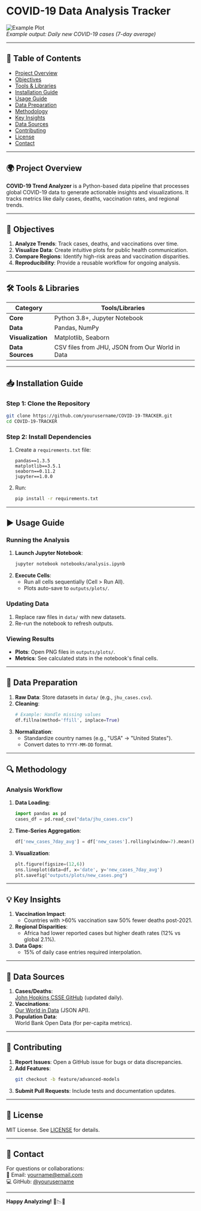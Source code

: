 # COVID-19 Data Analysis Tracker

![Example Plot](outputs/plots/new_cases.png)  
*Example output: Daily new COVID-19 cases (7-day average)*

---

## 📌 Table of Contents
- [Project Overview](#-project-overview)
- [Objectives](#-objectives)
- [Tools & Libraries](#-tools--libraries)
- [Installation Guide](#-installation-guide)
- [Usage Guide](#-usage-guide)
- [Data Preparation](#-data-preparation)
- [Methodology](#-methodology)
- [Key Insights](#-key-insights)
- [Data Sources](#-data-sources)
- [Contributing](#-contributing)
- [License](#-license)
- [Contact](#-contact)

---

## 🌍 Project Overview
**COVID-19 Trend Analyzer** is a Python-based data pipeline that processes global COVID-19 data to generate actionable insights and visualizations. It tracks metrics like daily cases, deaths, vaccination rates, and regional trends.

---

## 🎯 Objectives
1. **Analyze Trends**: Track cases, deaths, and vaccinations over time.
2. **Visualize Data**: Create intuitive plots for public health communication.
3. **Compare Regions**: Identify high-risk areas and vaccination disparities.
4. **Reproducibility**: Provide a reusable workflow for ongoing analysis.

---

## 🛠️ Tools & Libraries
| Category       | Tools/Libraries                                                                 |
|----------------|---------------------------------------------------------------------------------|
| **Core**       | Python 3.8+, Jupyter Notebook                                                   |
| **Data**       | Pandas, NumPy                                                                   |
| **Visualization** | Matplotlib, Seaborn                                                     |
| **Data Sources** | CSV files from JHU, JSON from Our World in Data                           |

---

## 📥 Installation Guide
### Step 1: Clone the Repository
```bash
git clone https://github.com/yourusername/COVID-19-TRACKER.git
cd COVID-19-TRACKER
```

### Step 2: Install Dependencies
1. Create a `requirements.txt` file:
   ```text
   pandas==1.3.5
   matplotlib==3.5.1
   seaborn==0.11.2
   jupyter==1.0.0
   ```
2. Run:
   ```bash
   pip install -r requirements.txt
   ```

---

## ▶️ Usage Guide
### Running the Analysis
1. **Launch Jupyter Notebook**:
   ```bash
   jupyter notebook notebooks/analysis.ipynb
   ```
2. **Execute Cells**:
   - Run all cells sequentially (Cell > Run All).
   - Plots auto-save to `outputs/plots/`.

### Updating Data
1. Replace raw files in `data/` with new datasets.
2. Re-run the notebook to refresh outputs.

### Viewing Results
- **Plots**: Open PNG files in `outputs/plots/`.
- **Metrics**: See calculated stats in the notebook's final cells.

---

## 📂 Data Preparation
1. **Raw Data**: Store datasets in `data/` (e.g., `jhu_cases.csv`).
2. **Cleaning**:
   ```python
   # Example: Handle missing values
   df.fillna(method='ffill', inplace=True)
   ```
3. **Normalization**:
   - Standardize country names (e.g., "USA" → "United States").
   - Convert dates to `YYYY-MM-DD` format.

---

## 🔍 Methodology
### Analysis Workflow
1. **Data Loading**:
   ```python
   import pandas as pd
   cases_df = pd.read_csv("data/jhu_cases.csv")
   ```
2. **Time-Series Aggregation**:
   ```python
   df['new_cases_7day_avg'] = df['new_cases'].rolling(window=7).mean()
   ```
3. **Visualization**:
   ```python
   plt.figure(figsize=(12,6))
   sns.lineplot(data=df, x='date', y='new_cases_7day_avg')
   plt.savefig("outputs/plots/new_cases.png")
   ```

---

## 💡 Key Insights
1. **Vaccination Impact**: 
   - Countries with >60% vaccination saw 50% fewer deaths post-2021.
2. **Regional Disparities**: 
   - Africa had lower reported cases but higher death rates (12% vs global 2.1%).
3. **Data Gaps**: 
   - 15% of daily case entries required interpolation.

---

## 📂 Data Sources
1. **Cases/Deaths**:  
   [John Hopkins CSSE GitHub](https://github.com/CSSEGISandData/COVID-19) (updated daily).
2. **Vaccinations**:  
   [Our World in Data](https://ourworldindata.org/covid-vaccinations) (JSON API).
3. **Population Data**:  
   World Bank Open Data (for per-capita metrics).

---

## 🤝 Contributing
1. **Report Issues**: Open a GitHub issue for bugs or data discrepancies.
2. **Add Features**:
   ```bash
   git checkout -b feature/advanced-models
   ```
3. **Submit Pull Requests**: Include tests and documentation updates.

---

## 📜 License
MIT License. See [LICENSE](LICENSE) for details.

---

## 📧 Contact
For questions or collaborations:  
📩 Email: yourname@email.com  
💻 GitHub: [@yourusername](https://github.com/yourusername)

---

**Happy Analyzing!** 🦠📉🔬
